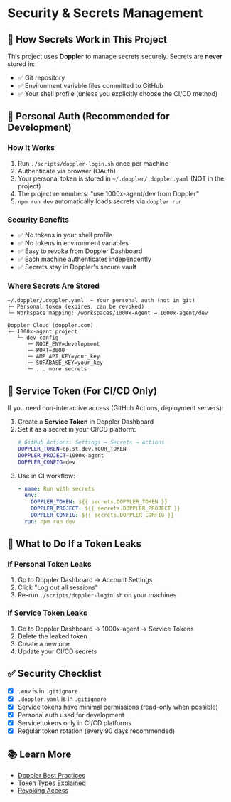 # Security & Secrets Management

## 🔐 How Secrets Work in This Project

This project uses **Doppler** to manage secrets securely. Secrets are **never** stored in:

- ✅ Git repository
- ✅ Environment variable files committed to GitHub
- ✅ Your shell profile (unless you explicitly choose the CI/CD method)

## 🔑 Personal Auth (Recommended for Development)

### How It Works

1. Run `./scripts/doppler-login.sh` once per machine
2. Authenticate via browser (OAuth)
3. Your personal token is stored in `~/.doppler/.doppler.yaml` (NOT in the project)
4. The project remembers: "use 1000x-agent/dev from Doppler"
5. `npm run dev` automatically loads secrets via `doppler run`

### Security Benefits

- ✅ No tokens in your shell profile
- ✅ No tokens in environment variables
- ✅ Easy to revoke from Doppler Dashboard
- ✅ Each machine authenticates independently
- ✅ Secrets stay in Doppler's secure vault

### Where Secrets Are Stored

```
~/.doppler/.doppler.yaml  ← Your personal auth (not in git)
├─ Personal token (expires, can be revoked)
└─ Workspace mapping: /workspaces/1000x-Agent → 1000x-agent/dev

Doppler Cloud (doppler.com)
├─ 1000x-agent project
   └─ dev config
      ├─ NODE_ENV=development
      ├─ PORT=3000
      ├─ AMP_API_KEY=your_key
      ├─ SUPABASE_KEY=your_key
      └─ ... more secrets
```

## 🔄 Service Token (For CI/CD Only)

If you need non-interactive access (GitHub Actions, deployment servers):

1. Create a **Service Token** in Doppler Dashboard
2. Set it as a secret in your CI/CD platform:
   ```bash
   # GitHub Actions: Settings → Secrets → Actions
   DOPPLER_TOKEN=dp.st.dev.YOUR_TOKEN
   DOPPLER_PROJECT=1000x-agent
   DOPPLER_CONFIG=dev
   ```
3. Use in CI workflow:
   ```yaml
   - name: Run with secrets
     env:
       DOPPLER_TOKEN: ${{ secrets.DOPPLER_TOKEN }}
       DOPPLER_PROJECT: ${{ secrets.DOPPLER_PROJECT }}
       DOPPLER_CONFIG: ${{ secrets.DOPPLER_CONFIG }}
     run: npm run dev
   ```

## 🚨 What to Do If a Token Leaks

### If Personal Token Leaks

1. Go to Doppler Dashboard → Account Settings
2. Click "Log out all sessions"
3. Re-run `./scripts/doppler-login.sh` on your machines

### If Service Token Leaks

1. Go to Doppler Dashboard → 1000x-agent → Service Tokens
2. Delete the leaked token
3. Create a new one
4. Update your CI/CD secrets

## ✅ Security Checklist

- [x] `.env` is in `.gitignore`
- [x] `.doppler.yaml` is in `.gitignore`
- [x] Service tokens have minimal permissions (read-only when possible)
- [x] Personal auth used for development
- [x] Service tokens only in CI/CD platforms
- [x] Regular token rotation (every 90 days recommended)

## 📚 Learn More

- [Doppler Best Practices](https://docs.doppler.com/docs/best-practices)
- [Token Types Explained](https://docs.doppler.com/docs/service-tokens)
- [Revoking Access](https://docs.doppler.com/docs/workplace-access-controls)
